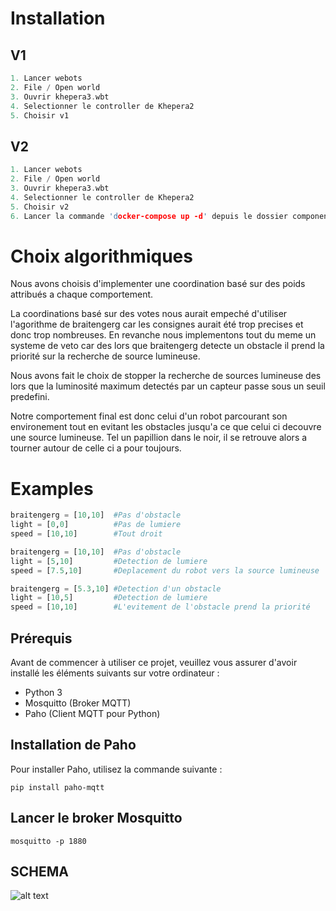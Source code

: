 # Installation

## V1

```c
1. Lancer webots
2. File / Open world
3. Ouvrir khepera3.wbt
4. Selectionner le controller de Khepera2
5. Choisir v1
```

## V2

```c
1. Lancer webots
2. File / Open world
3. Ouvrir khepera3.wbt
4. Selectionner le controller de Khepera2
5. Choisir v2
6. Lancer la commande 'docker-compose up -d' depuis le dossier components
```

# Choix algorithmiques

Nous avons choisis d'implementer une coordination basé sur des poids attribués a chaque comportement.

La coordinations basé sur des votes nous aurait empeché d'utiliser l'agorithme de braitengerg car les consignes aurait été trop precises et donc trop nombreuses. En revanche nous implementons tout du meme un systeme de veto car des lors que braitengerg detecte un obstacle il prend la priorité sur la recherche de source lumineuse.

Nous avons fait le choix de stopper la recherche de sources lumineuse des lors que la luminosité maximum detectés par un capteur passe sous un seuil predefini.

Notre comportement final est donc celui d'un robot parcourant son environement tout en evitant les obstacles jusqu'a ce que celui ci decouvre une source lumineuse. Tel un papillion dans le noir, il se retrouve alors a tourner autour de celle ci a pour toujours.

# Examples

```python
braitengerg = [10,10]  #Pas d'obstacle
light = [0,0]          #Pas de lumiere
speed = [10,10]        #Tout droit
```

```python
braitengerg = [10,10]  #Pas d'obstacle
light = [5,10]         #Detection de lumiere
speed = [7.5,10]       #Deplacement du robot vers la source lumineuse
```

```python
braitengerg = [5.3,10] #Detection d'un obstacle
light = [10,5]         #Detection de lumiere
speed = [10,10]        #L'evitement de l'obstacle prend la priorité
```
## Prérequis
Avant de commencer à utiliser ce projet, veuillez vous assurer d'avoir installé les éléments suivants sur votre ordinateur :
- Python 3
- Mosquitto (Broker MQTT)
- Paho (Client MQTT pour Python)

## Installation de Paho
Pour installer Paho, utilisez la commande suivante :

```
pip install paho-mqtt
```

## Lancer le broker Mosquitto

```
mosquitto -p 1880
```

## SCHEMA 

![alt text](https://github.com/Yann-Forner/tp4_webots/blob/main/schema.png?raw=true)